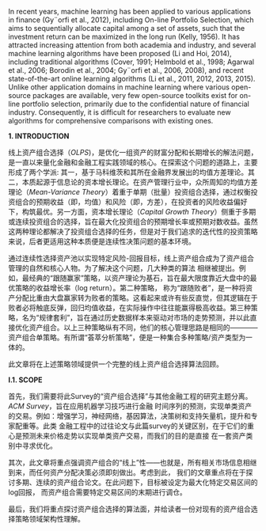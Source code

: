 In recent years, machine learning has been applied to various applications in finance (Gy¨orfi et al.,
2012), including On-line Portfolio Selection, which aims to sequentially allocate capital among a
set of assets, such that the investment return can be maximized in the long run (Kelly, 1956). It
has attracted increasing attention from both academia and industry, and several machine learning
algorithms have been proposed (Li and Hoi, 2014), including traditional algorithms (Cover, 1991;
Helmbold et al., 1998; Agarwal et al., 2006; Borodin et al., 2004; Gy¨orfi et al., 2006, 2008), and
recent state-of-the-art online learning algorithms (Li et al., 2011, 2012, 2013, 2015). Unlike other
application domains in machine learning where various open-source packages are available, very
few open-source toolkits exist for on-line portfolio selection, primarily due to the confidential
nature of financial industry. Consequently, it is difficult for researchers to evaluate new algorithms
for comprehensive comparisons with existing ones.

**1. INTRODUCTION** 

线上资产组合选择（*OLPS*)，是优化一组资产的财富分配和长期增长的解法问题，是一直以来量化金融和金融工程实践领域的核心。在探索这个问题的道路上，主要形成了两个学派: 其一，基于马科维茨和其所在金融界发展出的均值方差理论。其二，本质起源于信息论的资本增长理论。在资产管理行业中，众所周知的均值方差理论（*Mean-Variance Theory*）着重于单期（批量）投资组合选择，通过权衡投资组合的预期收益（即，均值）和风险（即，方差），在投资者的风险收益偏好下，构筑最优。另一方面，资本增长理论（*Capital Growth Theory*）侧重于多期或连续投资组合的选择，旨在最大化投资组合的预期增长率或预期对数收益。虽然这两种理论都解决了投资组合选择的任务，但是对于我们追求的迭代性的投资策略来说，后者更适用这种本质便是连续性决策问题的基本环境。

通过连续性选择资产池以实现特定风险-回报目标，线上资产组合成为了资产组合管理的自然和核心人物。为了解决这个问题，几大种类的算法
相继被提出。例如，最经典的“跟随赢家”策略，以资产理论为基石，旨在最大限度靠近大盘中的最优策略的收益增长率（log return）。第二种策略，
称为“跟随败者”，是一种将资产分配比重由大盘赢家转为败者的策略。这看起来或许有些反直觉，但其逻辑在于败者必将触底反弹，回归均值收益，在实际操作中往往能赢得极高收益。第三种策略，名为“规律套利”，旨在通过历史数据样本来驱动对市场的走势预测，并以此直接优化资产组合。以上三种策略纵有不同，他们的核心管理思路是相同的————资产组合单策略。有所谓“荟萃分析策略”，便是一种集合多种策略/资产类型为一体的。

此文章将在上述策略领域提供一个完整的线上资产组合选择算法回顾。


**I.1. SCOPE**

首先，我们需要将此Survey的“资产组合选择”与其他金融工程的研究主题分离。*ACM Survey*，旨在应用机器学习技巧进行金融
时间序列的预测，实现单类资产的交易。例如：增强学习，神经网络，基因算法，决策树和支持矢量机，提升和专家配重等。此类
金融工程中的过往论文与此篇survey的关键区别，在于它们的重心是预测未来价格走势以实现单类资产交易，而我们的目的是直接
在一套资产类别中寻求优化。

其次，此文章将重点强调资产组合的“线上”性——也就是，所有相关市场信息相继到来，而任何资产分配决策必须即刻做出。考虑到此，
我们的文章重点将在于探讨多期、连续的资产组合论文。在此问题下，目标被设定为最大化特定交易区间的log回报，
而资产组合需要特定交易区间的末期进行调仓。

最后，我们将重点探讨资产组合选择的算法面，并给读者一份对现有的资产组合选择策略领域架构性理解。


